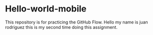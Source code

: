 # Hello-world-mobile
This repository is for practicing the GitHub Flow. Hello my name is juan rodriguez this is my second time doing this assignment.

